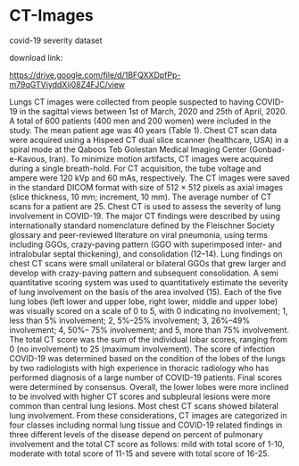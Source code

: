 # CT-Images
covid-19 severity dataset

download link:

https://drive.google.com/file/d/1BFQXXDpfPp-m79qGTViyddXij08Z4FJC/view

Lungs CT images were collected from people suspected to having COVID-19 in the sagittal views between 1st of March, 2020 and 25th of April, 2020. A total of 600 patients (400 men and 200 women) were included in the study. The mean patient age was 40 years (Table 1). Chest CT scan data were acquired using a Hispeed CT dual slice scanner (healthcare, USA) in a spiral mode at the Qaboos Teb Golestan Medical Imaging Center (Gonbad-e-Kavous, Iran). To minimize motion artifacts, CT images were acquired during a single breath-hold. For CT acquisition, the tube voltage and ampere were 120 kVp and 60 mAs, respectively. The CT images were saved in the standard DICOM format with size of 512 × 512 pixels as axial images (slice thickness, 10 mm; increment, 10 mm). The average number of CT scans for a patient are 25. 
Chest CT is used to assess the severity of lung involvement in COVID-19. The major CT findings were described by using internationally standard nomenclature defined by the Fleischner Society glossary and peer-reviewed literature on viral pneumonia, using terms including GGOs, crazy-paving pattern (GGO with superimposed inter- and intralobular septal thickening), and consolidation (12–14). Lung findings on chest CT scans were small unilateral or bilateral GGOs that grew larger and develop with crazy-paving pattern and subsequent consolidation. A semi quantitative scoring system was used to quantitatively estimate the severity of lung involvement on the basis of the area involved (15). Each of the five lung lobes (left lower and upper lobe, right lower, middle and upper lobe) was visually scored on a scale of 0 to 5, with 0 indicating no involvement; 1, less than 5% involvement; 2, 5%–25% involvement; 3, 26%–49% involvement; 4, 50%– 75% involvement; and 5, more than 75% involvement. The total CT score was the sum of the individual lobar scores, ranging from 0 (no involvement) to 25 (maximum involvement). The score of infection COVID-19 was determined based on the condition of the lobes of the lungs by two radiologists with high experience in thoracic radiology who has performed diagnosis of a large number of COVID-19 patients. Final scores were determined by consensus. Overall, the lower lobes were more inclined to be involved with higher CT scores and subpleural lesions were more common than central lung lesions. Most chest CT scans showed bilateral lung involvement. From these considerations, CT images are categorized in four classes including normal lung tissue and COVID-19 related findings in three different levels of the disease depend on percent of pulmonary involvement and the total CT score as follows: mild with total score of 1-10, moderate with total score of 11-15 and severe with total score of 16-25.
